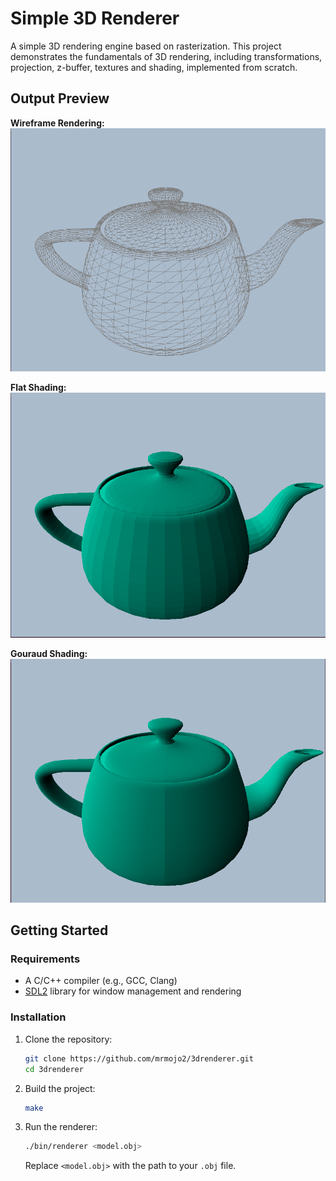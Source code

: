 # Simple 3D Renderer

A simple 3D rendering engine based on rasterization. This project demonstrates the fundamentals of 3D rendering, including transformations, projection, z-buffer, textures and shading, implemented from scratch.


## Output Preview

**Wireframe Rendering:**
![Wireframe Output](assets/teapot_outline.png)

**Flat Shading:**
![Flat Shading Output](assets/teapot_flat.png)

**Gouraud Shading:**
![Gouraud Shading Output](assets/teapot_gouroud.png)
## Getting Started

### Requirements

- A C/C++ compiler (e.g., GCC, Clang)
- [SDL2](https://www.libsdl.org/) library for window management and rendering

### Installation

1. Clone the repository:
   ```bash
   git clone https://github.com/mrmojo2/3drenderer.git
   cd 3drenderer
   ```

2. Build the project:
   ```bash
   make
   ```

3. Run the renderer:
   ```bash
   ./bin/renderer <model.obj>
   ```

   Replace `<model.obj>` with the path to your `.obj` file.

